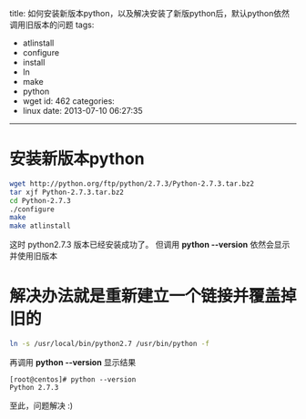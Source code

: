 title: 如何安装新版本python，以及解决安装了新版python后，默认python依然调用旧版本的问题
tags:
  - atlinstall
  - configure
  - install
  - ln
  - make
  - python
  - wget
id: 462
categories:
  - linux
date: 2013-07-10 06:27:35
---

# 安装新版本python
```bash
wget http://python.org/ftp/python/2.7.3/Python-2.7.3.tar.bz2
tar xjf Python-2.7.3.tar.bz2
cd Python-2.7.3
./configure
make
make atlinstall
```

这时 python2.7.3 版本已经安装成功了。
但调用 **python --version** 依然会显示并使用旧版本

# 解决办法就是重新建立一个链接并覆盖掉旧的
```bash
ln -s /usr/local/bin/python2.7 /usr/bin/python -f
```

再调用 **python --version** 显示结果
```shell
[root@centos]# python --version
Python 2.7.3
```
至此，问题解决 :)
